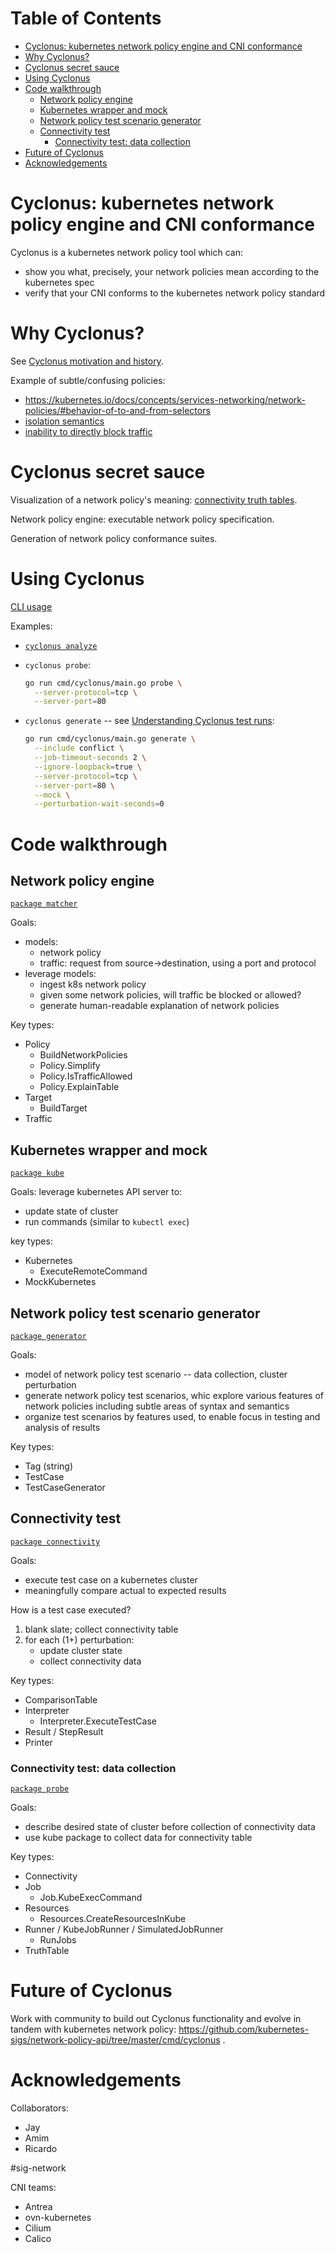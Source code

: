 # Table of Contents

- [Cyclonus: kubernetes network policy engine and CNI conformance](#cyclonus-kubernetes-network-policy-engine-and-cni-conformance)
- [Why Cyclonus?](#why-cyclonus)
- [Cyclonus secret sauce](#cyclonus-secret-sauce)
- [Using Cyclonus](#using-cyclonus)
- [Code walkthrough](#code-walkthrough)
   * [Network policy engine](#network-policy-engine)
   * [Kubernetes wrapper and mock](#kubernetes-wrapper-and-mock)
   * [Network policy test scenario generator](#network-policy-test-scenario-generator)
   * [Connectivity test](#connectivity-test)
      + [Connectivity test: data collection](#connectivity-test-data-collection)
- [Future of Cyclonus](#future-of-cyclonus)
- [Acknowledgements](#acknowledgements)


# Cyclonus: kubernetes network policy engine and CNI conformance

Cyclonus is a kubernetes network policy tool which can:

 - show you what, precisely, your network policies mean according to the kubernetes spec
 - verify that your CNI conforms to the kubernetes network policy standard

# Why Cyclonus?

See [Cyclonus motivation and history](https://github.com/mattfenwick/cyclonus#motivation-and-history).

Example of subtle/confusing policies: 

 - https://kubernetes.io/docs/concepts/services-networking/network-policies/#behavior-of-to-and-from-selectors
 - [isolation semantics](https://kubernetes.io/docs/concepts/services-networking/network-policies/#the-two-sorts-of-pod-isolation)
 - [inability to directly block traffic](https://kubernetes.io/docs/concepts/services-networking/network-policies/#what-you-can-t-do-with-network-policies-at-least-not-yet)

# Cyclonus secret sauce

Visualization of a network policy's meaning: [connectivity truth tables](https://kubernetes.io/blog/2021/04/20/defining-networkpolicy-conformance-cni-providers/#the-first-step-a-validation-framework-for-networkpolicies-that-was-intuitive-to-use-and-understand).

Network policy engine: executable network policy specification.

Generation of network policy conformance suites.


# Using Cyclonus

[CLI usage](../README.md#cli-usage)

Examples:
- [`cyclonus analyze`](../examples/run.sh)
- `cyclonus probe`:

  ```bash
  go run cmd/cyclonus/main.go probe \
    --server-protocol=tcp \
    --server-port=80
  ```

- `cyclonus generate` -- see [Understanding Cyclonus test runs](./test-runs.md):

  ```bash
  go run cmd/cyclonus/main.go generate \
    --include conflict \
    --job-timeout-seconds 2 \
    --ignore-loopback=true \
    --server-protocol=tcp \
    --server-port=80 \
    --mock \
    --perturbation-wait-seconds=0
  ```


# Code walkthrough

## Network policy engine

[`package matcher`](../pkg/matcher)

Goals:
 - models:
   - network policy
   - traffic: request from source->destination, using a port and protocol
 - leverage models:
   - ingest k8s network policy
   - given some network policies, will traffic be blocked or allowed? 
   - generate human-readable explanation of network policies

Key types:
 - Policy
   - BuildNetworkPolicies
   - Policy.Simplify
   - Policy.IsTrafficAllowed
   - Policy.ExplainTable
 - Target
   - BuildTarget
 - Traffic

## Kubernetes wrapper and mock

[`package kube`](../pkg/kube)

Goals: leverage kubernetes API server to:
 - update state of cluster
 - run commands (similar to `kubectl exec`)

key types:
 - Kubernetes
   - ExecuteRemoteCommand
 - MockKubernetes

## Network policy test scenario generator

[`package generator`](../pkg/generator)

Goals:
 - model of network policy test scenario -- data collection, cluster perturbation
 - generate network policy test scenarios, whic explore various features of network 
   policies including subtle areas of syntax and semantics
 - organize test scenarios by features used, to enable focus in testing and analysis of results

Key types:
 - Tag (string)
 - TestCase
 - TestCaseGenerator

## Connectivity test

[`package connectivity`](../pkg/connectivity)

Goals:
 - execute test case on a kubernetes cluster
 - meaningfully compare actual to expected results

How is a test case executed?
 1. blank slate; collect connectivity table
 2. for each (1+) perturbation:
     - update cluster state
     - collect connectivity data

Key types:
 - ComparisonTable
 - Interpreter
   - Interpreter.ExecuteTestCase
 - Result / StepResult
 - Printer

### Connectivity test: data collection

[`package probe`](../pkg/connectivity/probe)

Goals:
 - describe desired state of cluster before collection of connectivity data
 - use kube package to collect data for connectivity table

Key types:
 - Connectivity
 - Job
   - Job.KubeExecCommand
 - Resources
   - Resources.CreateResourcesInKube
 - Runner / KubeJobRunner / SimulatedJobRunner
   - RunJobs
 - TruthTable


# Future of Cyclonus

Work with community to build out Cyclonus functionality and evolve in tandem with kubernetes network policy:
https://github.com/kubernetes-sigs/network-policy-api/tree/master/cmd/cyclonus .

# Acknowledgements

Collaborators:
 - Jay
 - Amim
 - Ricardo

#sig-network

CNI teams:
 - Antrea
 - ovn-kubernetes
 - Cilium
 - Calico
